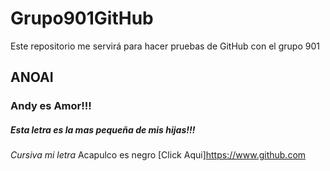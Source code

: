 # Grupo901GitHub
Este repositorio me servirá para hacer pruebas de GitHub con el grupo 901
## ANOAI
### Andy es Amor!!!
##### Esta letra es la mas pequeña de mis hijas!!!

*Cursiva mi letra*
Acapulco es negro
[Click Aqui]https://www.github.com
